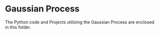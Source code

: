 # Gaussian Process
The Python code and Projects utilizing the Gaussian Process are enclosed in this folder.
